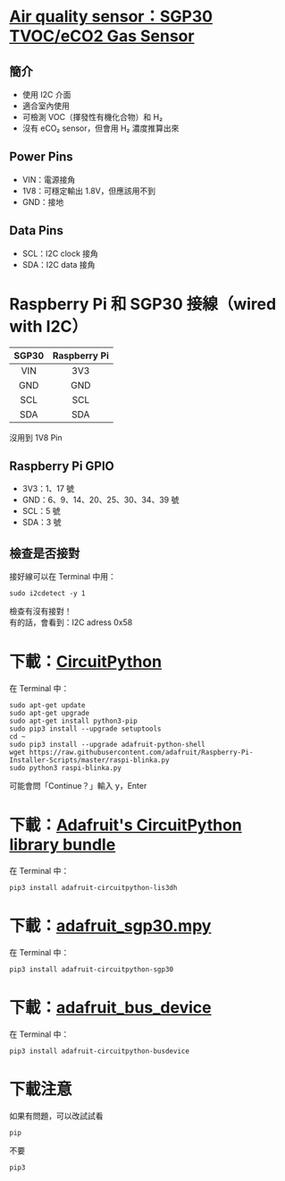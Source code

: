 # [Air quality sensor：SGP30 TVOC/eCO2 Gas Sensor](https://cdn-learn.adafruit.com/downloads/pdf/adafruit-sgp30-gas-tvoc-eco2-mox-sensor.pdf)
## 簡介
- 使用 I2C 介面
- 適合室內使用
- 可檢測 VOC（揮發性有機化合物）和 H₂
- 沒有 eCO₂ sensor，但會用 H₂ 濃度推算出來
## Power Pins
- VIN：電源接角
- 1V8：可穩定輸出 1.8V，但應該用不到
- GND：接地
## Data Pins
- SCL：I2C clock 接角
- SDA：I2C data 接角
# Raspberry Pi 和 SGP30 接線（wired with I2C）
|SGP30|Raspberry Pi|
|:-:|:-:|
|VIN|3V3|
|GND|GND|
|SCL|SCL|
|SDA|SDA|

沒用到 1V8 Pin
## Raspberry Pi GPIO
- 3V3：1、17 號  
- GND：6、9、14、20、25、30、34、39 號  
- SCL：5 號  
- SDA：3 號
## 檢查是否接對
接好線可以在 Terminal 中用：  

    sudo i2cdetect -y 1  
檢查有沒有接對！  
有的話，會看到：I2C adress 0x58  
# 下載：[CircuitPython](https://learn.adafruit.com/circuitpython-on-raspberrypi-linux/installing-circuitpython-on-raspberry-pi)
在 Terminal 中：

    sudo apt-get update
    sudo apt-get upgrade
    sudo apt-get install python3-pip
    sudo pip3 install --upgrade setuptools
    cd ~
    sudo pip3 install --upgrade adafruit-python-shell
    wget https://raw.githubusercontent.com/adafruit/Raspberry-Pi-Installer-Scripts/master/raspi-blinka.py
    sudo python3 raspi-blinka.py
可能會問「Continue？」輸入 y，Enter
# 下載：[Adafruit's CircuitPython library bundle](https://github.com/adafruit/Adafruit_CircuitPython_Bundle)
在 Terminal 中：

    pip3 install adafruit-circuitpython-lis3dh
# 下載：[adafruit_sgp30.mpy](https://github.com/adafruit/Adafruit_CircuitPython_SGP30)
在 Terminal 中：

    pip3 install adafruit-circuitpython-sgp30
# 下載：[adafruit_bus_device](https://github.com/adafruit/Adafruit_CircuitPython_BusDevice/tree/5aceeae814effae4eb950f1078c194b11401faa7)
在 Terminal 中：

    pip3 install adafruit-circuitpython-busdevice
# 下載注意
如果有問題，可以改試試看  

    pip
不要  

    pip3
